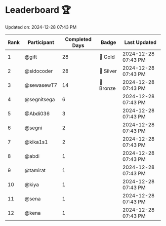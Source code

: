# Leaderboard 🏆

Updated on: 2024-12-28 07:43 PM

| Rank | Participant       | Completed Days | Badge      | Last Updated         |
|------|-------------------|----------------|------------|----------------------|
| 1    | @gift             | 28             | 🏅 Gold     | 2024-12-28 07:43 PM |
| 2    | @sidocoder        | 28             | 🥈 Silver   | 2024-12-28 07:43 PM |
| 3    | @sewasewT7        | 14             | 🥉 Bronze   | 2024-12-28 07:43 PM |
| 4    | @segnitsega       | 6              |            | 2024-12-28 07:43 PM |
| 5    | @Abdi036          | 3              |            | 2024-12-28 07:43 PM |
| 6    | @segni            | 2              |            | 2024-12-28 07:43 PM |
| 7    | @kika1s1          | 2              |            | 2024-12-28 07:43 PM |
| 8    | @abdi             | 1              |            | 2024-12-28 07:43 PM |
| 9    | @tamirat          | 1              |            | 2024-12-28 07:43 PM |
| 10   | @kiya             | 1              |            | 2024-12-28 07:43 PM |
| 11   | @sena             | 1              |            | 2024-12-28 07:43 PM |
| 12   | @kena             | 1              |            | 2024-12-28 07:43 PM |
